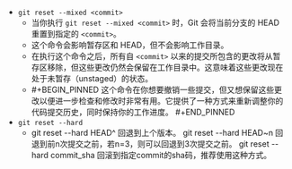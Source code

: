 - `git reset --mixed <commit>`
	- 当你执行 `git reset --mixed <commit>` 时，Git 会将当前分支的 HEAD 重置到指定的 `<commit>`。
	- 这个命令会影响暂存区和 HEAD，但不会影响工作目录。
	- 在执行这个命令之后，所有自 `<commit>` 以来的提交所包含的更改将从暂存区移除，但这些更改仍然会保留在工作目录中。这意味着这些更改现在处于未暂存（unstaged）的状态。
	- #+BEGIN_PINNED
	  这个命令在你想要撤销一些提交，但又想保留这些更改以便进一步检查和修改时非常有用。它提供了一种方式来重新调整你的代码提交历史，同时保持你的工作进度。
	  #+END_PINNED
- `git reset --hard`
	- git reset --hard HEAD^ 回退到上个版本。
	  git reset --hard HEAD~n 回退到前n次提交之前，若n=3，则可以回退到3次提交之前。
	  git reset --hard commit_sha 回滚到指定commit的sha码，推荐使用这种方式。